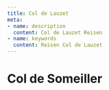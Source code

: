 ```yaml
---
title: Col de Lauzet
meta:
- name: description
  content: Col de Lauzet Reisen
- name: keywords 
  content: Reisen Col de Lauzet
---
```


# Col de Someiller
<ClientOnly>
<routenmap gpx="../gpx/Col_de_Someiller.GPX"></routenmap>
</ClientOnly>